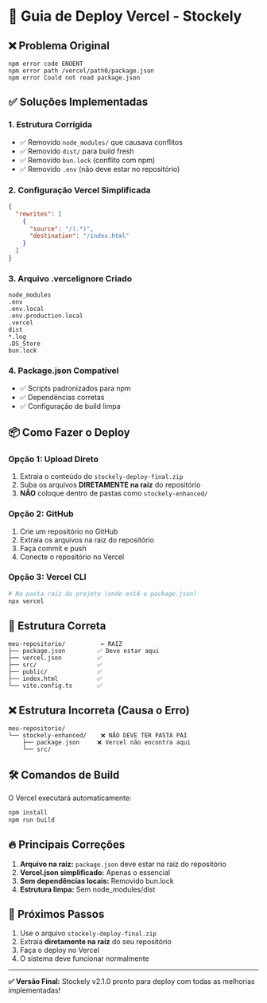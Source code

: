 # 🚀 Guia de Deploy Vercel - Stockely

## ❌ Problema Original
```
npm error code ENOENT
npm error path /vercel/path0/package.json
npm error Could not read package.json
```

## ✅ Soluções Implementadas

### 1. **Estrutura Corrigida**
- ✅ Removido `node_modules/` que causava conflitos
- ✅ Removido `dist/` para build fresh
- ✅ Removido `bun.lock` (conflito com npm)
- ✅ Removido `.env` (não deve estar no repositório)

### 2. **Configuração Vercel Simplificada**
```json
{
  "rewrites": [
    {
      "source": "/(.*)",
      "destination": "/index.html"
    }
  ]
}
```

### 3. **Arquivo .vercelignore Criado**
```
node_modules
.env
.env.local
.env.production.local
.vercel
dist
*.log
.DS_Store
bun.lock
```

### 4. **Package.json Compatível**
- ✅ Scripts padronizados para npm
- ✅ Dependências corretas
- ✅ Configuração de build limpa

## 📦 **Como Fazer o Deploy**

### Opção 1: Upload Direto
1. Extraia o conteúdo do `stockely-deploy-final.zip`
2. Suba os arquivos **DIRETAMENTE na raiz** do repositório
3. **NÃO** coloque dentro de pastas como `stockely-enhanced/`

### Opção 2: GitHub
1. Crie um repositório no GitHub
2. Extraia os arquivos na raiz do repositório
3. Faça commit e push
4. Conecte o repositório no Vercel

### Opção 3: Vercel CLI
```bash
# Na pasta raiz do projeto (onde está o package.json)
npx vercel
```

## 🔧 **Estrutura Correta**
```
meu-repositorio/          ← RAIZ
├── package.json         ✅ Deve estar aqui
├── vercel.json          ✅
├── src/                 ✅
├── public/              ✅
├── index.html           ✅
└── vite.config.ts       ✅
```

## ❌ **Estrutura Incorreta (Causa o Erro)**
```
meu-repositorio/
└── stockely-enhanced/    ❌ NÃO DEVE TER PASTA PAI
    ├── package.json     ❌ Vercel não encontra aqui
    └── src/
```

## 🛠️ **Comandos de Build**
O Vercel executará automaticamente:
```bash
npm install
npm run build
```

## 🔥 **Principais Correções**
1. **Arquivo na raiz:** `package.json` deve estar na raiz do repositório
2. **Vercel.json simplificado:** Apenas o essencial
3. **Sem dependências locais:** Removido bun.lock
4. **Estrutura limpa:** Sem node_modules/dist

## 🎯 **Próximos Passos**
1. Use o arquivo `stockely-deploy-final.zip`
2. Extraia **diretamente na raiz** do seu repositório
3. Faça o deploy no Vercel
4. O sistema deve funcionar normalmente

---

**✅ Versão Final:** Stockely v2.1.0 pronto para deploy com todas as melhorias implementadas!
